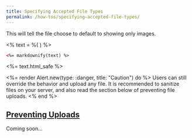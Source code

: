 ```yaml
---
title: Specifying Accepted File Types
permalink: /how-tos/specifying-accepted-file-types/
---
```


This will tell the file choose to default to showing only images.

<% text = %(
  <rhino-editor accept="image/*"></rhino-editor>
) %>

```html
<%= markdownify(text) %>
```

<%= text.html_safe %>

<%= render Alert.new(type: :danger, title: "Caution") do %>
  Users can still override the behavior and upload any file. It is recommended to
  sanitize files on your server, and also read the section below of preventing
  file uploads.
<% end %>


<h2 id="preventing-uploads">
  <a href="#preventing-uploads">
    Preventing Uploads
  </a>
</h2>

Coming soon...

